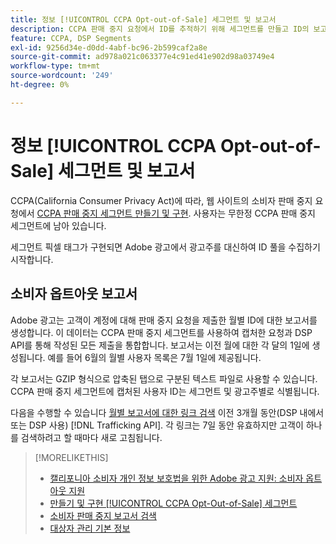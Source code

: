```yaml
---
title: 정보 [!UICONTROL CCPA Opt-out-of-Sale] 세그먼트 및 보고서
description: CCPA 판매 중지 요청에서 ID를 추적하기 위해 세그먼트를 만들고 ID의 보고서를 검색하는 방법에 대해 알아봅니다.
feature: CCPA, DSP Segments
exl-id: 9256d34e-d0dd-4abf-bc96-2b599caf2a8e
source-git-commit: ad978a021c063377e4c91ed41e902d98a03749e4
workflow-type: tm+mt
source-wordcount: '249'
ht-degree: 0%

---
```


# 정보 [!UICONTROL CCPA Opt-out-of-Sale] 세그먼트 및 보고서

CCPA(California Consumer Privacy Act)에 따라, 웹 사이트의 소비자 판매 중지 요청에서 [CCPA 판매 중지 세그먼트 만들기 및 구현](ccpa-opt-out-segment-create.md). 사용자는 무한정 CCPA 판매 중지 세그먼트에 남아 있습니다.

세그먼트 픽셀 태그가 구현되면 Adobe 광고에서 광고주를 대신하여 ID 풀을 수집하기 시작합니다.

## 소비자 옵트아웃 보고서

Adobe 광고는 고객이 계정에 대해 판매 중지 요청을 제출한 월별 ID에 대한 보고서를 생성합니다. 이 데이터는 CCPA 판매 중지 세그먼트를 사용하여 캡처한 요청과 DSP API를 통해 작성된 모든 제출을 통합합니다.  보고서는 이전 월에 대한 각 달의 1일에 생성됩니다. 예를 들어 6월의 월별 사용자 목록은 7월 1일에 제공됩니다.

각 보고서는 GZIP 형식으로 압축된 탭으로 구분된 텍스트 파일로 사용할 수 있습니다. CCPA 판매 중지 세그먼트에 캡처된 사용자 ID는 세그먼트 및 광고주별로 식별됩니다.

다음을 수행할 수 있습니다 [월별 보고서에 대한 링크 검색](ccpa-opt-out-segment-report-retrieve.md) 이전 3개월 동안(DSP 내에서 또는 DSP 사용) [!DNL Trafficking API]. 각 링크는 7일 동안 유효하지만 고객이 하나를 검색하려고 할 때마다 새로 고침됩니다.

>[!MORELIKETHIS]
>
>* [캘리포니아 소비자 개인 정보 보호법을 위한 Adobe 광고 지원: 소비자 옵트아웃 지원](https://experienceleague.adobe.com/docs/advertising-cloud/privacy/ad-cloud-ccpa-opt-out-of-sale.html)
>* [만들기 및 구현 [!UICONTROL CCPA Opt-Out-of-Sale] 세그먼트](ccpa-opt-out-segment-create.md)
>* [소비자 판매 중지 보고서 검색](ccpa-opt-out-segment-report-retrieve.md)
>* [대상자 관리 기본 정보](audience-about.md)

